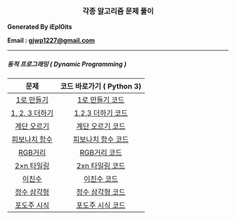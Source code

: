 <center><h3>각종 알고리즘 문제 풀이</h3></center>
<b> Generated By iEpl0its </b>

<b> Email : gjwp1227@gmail.com </b>



----

<h5>동적 프로그래밍 ( Dynamic Programming )</h5>


|                          문제                          |                  코드 바로가기 ( Python 3)                   |
| :----------------------------------------------------: | :----------------------------------------------------------: |
|   [1로 만들기](https://www.acmicpc.net/problem/1463)   | [1로 만들기 코드](https://github.com/iexploits/Algorithms/blob/master/Algorithms/DynamicProgramming/makeOne.py) |
| [1, 2, 3 더하기](https://www.acmicpc.net/problem/9095) | [1,2,3 더하기 코드](https://github.com/iexploits/Algorithms/blob/master/Algorithms/DynamicProgramming/plusOneTwoThree.py) |
|  [계단 오르기](https://www.acmicpc.net/problem/2579)   | [계단 오르기 코드](https://github.com/iexploits/Algorithms/blob/master/Algorithms/DynamicProgramming/inclineStairs.py) |
| [피보나치 함수](https://www.acmicpc.net/problem/1003)  | [피보나치 함수 코드](https://github.com/iexploits/Algorithms/blob/master/Algorithms/DynamicProgramming/fibonacci.py) |
|    [RGB거리](https://www.acmicpc.net/problem/1149)     | [RGB거리 코드](https://github.com/iexploits/Algorithms/blob/master/Algorithms/DynamicProgramming/rgbStreet.py) |
|  [2×n 타일링](https://www.acmicpc.net/problem/11726)   | [2xn 타일링 코드](https://github.com/iexploits/Algorithms/blob/master/Algorithms/DynamicProgramming/2xnTiles.py) |
|     [이친수](https://www.acmicpc.net/problem/2193)     | [이친수 코드](https://github.com/iexploits/Algorithms/blob/master/Algorithms/DynamicProgramming/pinaryNumber.py) |
|  [정수 삼각형](https://www.acmicpc.net/problem/1932)   | [정수 삼각형 코드](https://github.com/iexploits/Algorithms/blob/master/Algorithms/DynamicProgramming/decimalTriangle.py) |
|  [포도주 시식](https://www.acmicpc.net/problem/2156)   | [포도주 시식 코드](https://github.com/iexploits/Algorithms/blob/master/Algorithms/DynamicProgramming/drinkWine.py) |

